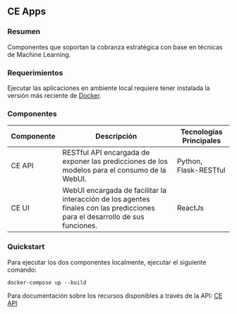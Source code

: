 ## CE Apps

### Resumen
Componentes que soportan la cobranza estratégica con base en técnicas de Machine Learning.

### Requerimientos
Ejecutar las aplicaciones en ambiente local requiere tener instalada la versión más reciente de [Docker](https://www.docker.com/products/docker-desktop).

### Componentes

|Componente|Descripción|Tecnologías Principales|
|---|---|---|
|CE API|RESTful API encargada de exponer las predicciones de los modelos para el consumo de la WebUI.|Python, Flask-RESTful|
|CE UI|WebUI encargada de facilitar la interacción de los agentes finales con las predicciones para el desarrollo de sus funciones.|ReactJs|

### Quickstart
Para ejecutar los dos componentes localmente, ejecutar el siguiente comando:

```
docker-compose up --build
```

Para documentación sobre los recursos disponibles a través de la API: [CE API](./ce-api)